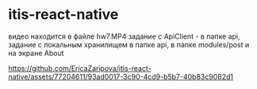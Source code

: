 # itis-react-native

видео находится в файле hw7.MP4
задание с ApiClient - в папке api, задание с локальным хранилищем в папке api, в папке modules/post и на экране About

https://github.com/EricaZaripova/itis-react-native/assets/77204611/93ad0017-3c90-4cd9-b5b7-40b83c9082d1


